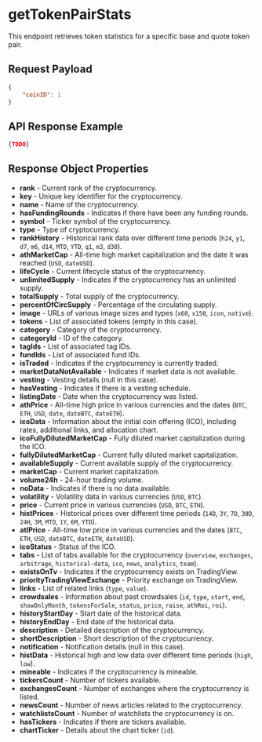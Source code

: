 # getTokenPairStats

This endpoint retrieves token statistics for a specific base and quote token pair.

## Request Payload
```json
{
    "coinID": 1
}
```

## API Response Example
```json
{TODO}
```

## Response Object Properties

- **rank** - Current rank of the cryptocurrency.
- **key** - Unique key identifier for the cryptocurrency.
- **name** - Name of the cryptocurrency.
- **hasFundingRounds** - Indicates if there have been any funding rounds.
- **symbol** - Ticker symbol of the cryptocurrency.
- **type** - Type of cryptocurrency.
- **rankHistory** - Historical rank data over different time periods (`h24`, `y1`, `d7`, `m6`, `d14`, `MTD`, `YTD`, `q1`, `m3`, `d30`).
- **athMarketCap** - All-time high market capitalization and the date it was reached (`USD`, `dateUSD`).
- **lifeCycle** - Current lifecycle status of the cryptocurrency.
- **unlimitedSupply** - Indicates if the cryptocurrency has an unlimited supply.
- **totalSupply** - Total supply of the cryptocurrency.
- **percentOfCircSupply** - Percentage of the circulating supply.
- **image** - URLs of various image sizes and types (`x60`, `x150`, `icon`, `native`).
- **tokens** - List of associated tokens (empty in this case).
- **category** - Category of the cryptocurrency.
- **categoryId** - ID of the category.
- **tagIds** - List of associated tag IDs.
- **fundIds** - List of associated fund IDs.
- **isTraded** - Indicates if the cryptocurrency is currently traded.
- **marketDataNotAvailable** - Indicates if market data is not available.
- **vesting** - Vesting details (null in this case).
- **hasVesting** - Indicates if there is a vesting schedule.
- **listingDate** - Date when the cryptocurrency was listed.
- **athPrice** - All-time high price in various currencies and the dates (`BTC`, `ETH`, `USD`, `date`, `dateBTC`, `dateETH`).
- **icoData** - Information about the initial coin offering (ICO), including rates, additional links, and allocation chart.
- **icoFullyDilutedMarketCap** - Fully diluted market capitalization during the ICO.
- **fullyDilutedMarketCap** - Current fully diluted market capitalization.
- **availableSupply** - Current available supply of the cryptocurrency.
- **marketCap** - Current market capitalization.
- **volume24h** - 24-hour trading volume.
- **noData** - Indicates if there is no data available.
- **volatility** - Volatility data in various currencies (`USD`, `BTC`).
- **price** - Current price in various currencies (`USD`, `BTC`, `ETH`).
- **histPrices** - Historical prices over different time periods (`14D`, `3Y`, `7D`, `30D`, `24H`, `3M`, `MTD`, `1Y`, `6M`, `YTD`).
- **atlPrice** - All-time low price in various currencies and the dates (`BTC`, `ETH`, `USD`, `dateBTC`, `dateETH`, `dateUSD`).
- **icoStatus** - Status of the ICO.
- **tabs** - List of tabs available for the cryptocurrency (`overview`, `exchanges`, `arbitrage`, `historical-data`, `ico`, `news`, `analytics`, `team`).
- **existsOnTv** - Indicates if the cryptocurrency exists on TradingView.
- **priorityTradingViewExchange** - Priority exchange on TradingView.
- **links** - List of related links (`type`, `value`).
- **crowdsales** - Information about past crowdsales (`id`, `type`, `start`, `end`, `showOnlyMonth`, `tokensForSale`, `status`, `price`, `raise`, `athRoi`, `roi`).
- **historyStartDay** - Start date of the historical data.
- **historyEndDay** - End date of the historical data.
- **description** - Detailed description of the cryptocurrency.
- **shortDescription** - Short description of the cryptocurrency.
- **notification** - Notification details (null in this case).
- **histData** - Historical high and low data over different time periods (`high`, `low`).
- **mineable** - Indicates if the cryptocurrency is mineable.
- **tickersCount** - Number of tickers available.
- **exchangesCount** - Number of exchanges where the cryptocurrency is listed.
- **newsCount** - Number of news articles related to the cryptocurrency.
- **watchlistsCount** - Number of watchlists the cryptocurrency is on.
- **hasTickers** - Indicates if there are tickers available.
- **chartTicker** - Details about the chart ticker (`id`).